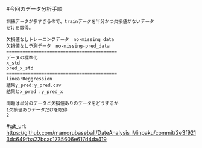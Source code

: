 #今回のデータ分析手順
```
訓練データが多すぎるので、trainデータを半分かつ欠損値がないデータ
だけを取得。

欠損値なしトレーニングデータ　no-missing_data
欠損値なし予測データ　no-missing-pred_data
=========================================
データの標準化
x_std
pred_x_std
=========================================
linearReggression
結果y_pred:y_pred.csv
結果とx_pred :y_pred_x

問題は半分のデータと欠損値ありのデータをどうするか
1欠損値ありデータだけを取得
2
```
#git_url:
https://github.com/mamorubaseball/DateAnalysis_Minpaku/commit/2e3f9213dc649fba22bcac1735606e617d4da419

